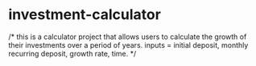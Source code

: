 # investment-calculator
/* this is a calculator project that allows users to calculate the growth of their investments over a period of years.
inputs = initial deposit, monthly recurring deposit, growth rate, time. */
